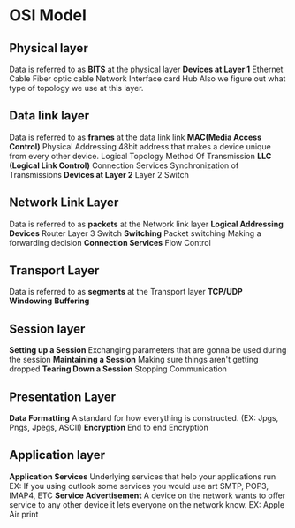 # **OSI Model**
## Physical layer
Data is referred to as **BITS** at the physical layer
**Devices at Layer 1**
	Ethernet Cable
	Fiber optic cable
	Network Interface card
	Hub
Also we figure out what type of topology we use at this layer.
## Data link layer
Data is referred to as **frames** at the data link link
**MAC(Media Access Control)**
	Physical Addressing
		48bit address that makes a device unique from every other device.
	Logical Topology
	Method Of Transmission
**LLC (Logical Link Control)**
	Connection Services
	Synchronization of Transmissions
	**Devices at Layer 2**
		Layer 2 Switch
## Network Link Layer
Data is referred to as **packets** at the Network link layer
**Logical Addressing**
**Devices**
	Router
	Layer 3 Switch
**Switching**
	Packet switching
		Making a forwarding decision 
**Connection Services**
	Flow Control
## Transport Layer
Data is referred to as **segments** at the Transport layer
**TCP/UDP**
**Windowing**
**Buffering**
## Session layer
**Setting up a Session**
	Exchanging parameters that are gonna be used during the session
**Maintaining a Session**
	Making sure things aren't getting dropped
**Tearing Down a Session**
	Stopping Communication
## Presentation Layer
**Data Formatting**
	A standard for how everything is constructed. (EX: Jpgs, Pngs, Jpegs, ASCII)
**Encryption**
	End to end Encryption
## Application layer
**Application Services**
	Underlying services that help your applications run
		EX: If you using outlook some services you would use art SMTP, POP3, IMAP4, ETC
**Service Advertisement**
	A device on the network wants to offer service to any other device it lets everyone on the network know.
		EX: Apple Air print

